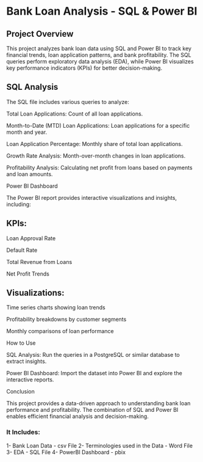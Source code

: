 # Bank Loan Analysis - SQL & Power BI

## Project Overview

This project analyzes bank loan data using SQL and Power BI to track key financial trends, loan application patterns, and bank profitability. The SQL queries perform exploratory data analysis (EDA), while Power BI visualizes key performance indicators (KPIs) for better decision-making.

## SQL Analysis

The SQL file includes various queries to analyze:

Total Loan Applications: Count of all loan applications.

Month-to-Date (MTD) Loan Applications: Loan applications for a specific month and year.

Loan Application Percentage: Monthly share of total loan applications.

Growth Rate Analysis: Month-over-month changes in loan applications.

Profitability Analysis: Calculating net profit from loans based on payments and loan amounts.

Power BI Dashboard

The Power BI report provides interactive visualizations and insights, including:

## KPIs:

Loan Approval Rate

Default Rate

Total Revenue from Loans

Net Profit Trends

## Visualizations:

Time series charts showing loan trends

Profitability breakdowns by customer segments

Monthly comparisons of loan performance

How to Use

SQL Analysis: Run the queries in a PostgreSQL or similar database to extract insights.

Power BI Dashboard: Import the dataset into Power BI and explore the interactive reports.

Conclusion

This project provides a data-driven approach to understanding bank loan performance and profitability. The combination of SQL and Power BI enables efficient financial analysis and decision-making.

### It Includes:
1- Bank Loan Data - csv File
2- Terminologies used in the Data - Word File
3- EDA - SQL File 
4- PowerBI Dashboard - pbix



